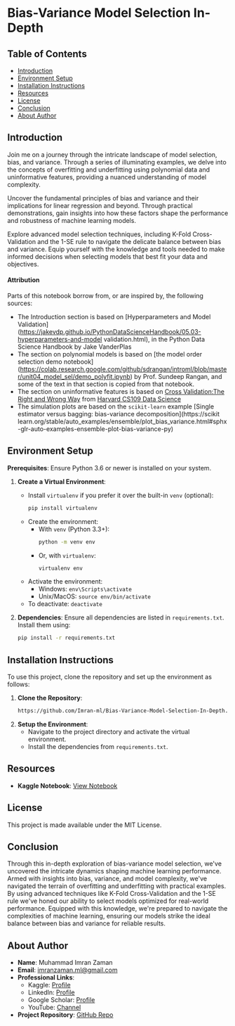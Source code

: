 # Bias-Variance Model Selection In-Depth

## Table of Contents

- [Introduction](#introduction)
- [Environment Setup](#environment-setup)
- [Installation Instructions](#installation-instructions)
- [Resources](#resources)
- [License](#license)
- [Conclusion](#conclusion)
- [About Author](#about-author)

## Introduction

Join me on a journey through the intricate landscape of model selection, bias, and variance. Through a series of illuminating examples, we delve into the concepts of overfitting and underfitting using polynomial data and uninformative features, providing a nuanced understanding of model complexity.

Uncover the fundamental principles of bias and variance and their implications for linear regression and beyond. Through practical demonstrations, gain insights into how these factors shape the performance and robustness of machine learning models.

Explore advanced model selection techniques, including K-Fold Cross-Validation and the 1-SE rule to navigate the delicate balance between bias and variance. Equip yourself with the knowledge and tools needed to make informed decisions when selecting models that best fit your data and objectives.

#### Attribution

Parts of this notebook borrow from, or are inspired by, the following
sources:

-   The Introduction section is based on [Hyperparameters and Model Validation](https://jakevdp.github.io/PythonDataScienceHandbook/05.03-hyperparameters-and-model validation.html), in the Python Data Science Handbook by Jake VanderPlas
-   The section on polynomial models is based on [the model order selection demo notebook] (https://colab.research.google.com/github/sdrangan/introml/blob/master/unit04_model_sel/demo_polyfit.ipynb) by Prof. Sundeep Rangan, and some of the text in that section is copied from that notebook.
-   The section on uninformative features is based on [Cross Validation:The Right and Wrong Way](http://nbviewer.ipython.org/urls/raw.github.com/cs109/content/master/lec_10_cross_val.ipynb) from [Harvard CS109 Data Science](https://github.com/cs109/content)
-   The simulation plots are based on the `scikit-learn` example [Single estimator versus bagging: bias-variance decomposition](https://scikit learn.org/stable/auto_examples/ensemble/plot_bias_variance.html#sphx-glr-auto-examples-ensemble-plot-bias-variance-py)

## Environment Setup

**Prerequisites**: Ensure Python 3.6 or newer is installed on your system.

1. **Create a Virtual Environment**:
    - Install `virtualenv` if you prefer it over the built-in `venv` (optional):
        ```bash
        pip install virtualenv
        ```
    - Create the environment:
        - With `venv` (Python 3.3+):
            ```bash
            python -m venv env
            ```
        - Or, with `virtualenv`:
            ```bash
            virtualenv env
            ```
    - Activate the environment:
        - Windows: `env\Scripts\activate`
        - Unix/MacOS: `source env/bin/activate`
    - To deactivate: `deactivate`

2. **Dependencies**:
    Ensure all dependencies are listed in `requirements.txt`. Install them using:
    ```bash
    pip install -r requirements.txt
    ```

## Installation Instructions

To use this project, clone the repository and set up the environment as follows:

1. **Clone the Repository**:
    ```bash
    https://github.com/Imran-ml/Bias-Variance-Model-Selection-In-Depth.git
    ```
2. **Setup the Environment**:
    - Navigate to the project directory and activate the virtual environment.
    - Install the dependencies from `requirements.txt`.


## Resources

- **Kaggle Notebook**: [View Notebook](https://www.kaggle.com/code/muhammadimran112233/bias-variance-model-selection-in-depth)

## License

This project is made available under the MIT License.

## Conclusion

Through this in-depth exploration of bias-variance model selection, we've uncovered the intricate dynamics shaping machine learning performance. Armed with insights into bias, variance, and model complexity, we've navigated the terrain of overfitting and underfitting with practical examples. By using advanced techniques like K-Fold Cross-Validation and the 1-SE rule we've honed our ability to select models optimized for real-world performance. Equipped with this knowledge, we're prepared to navigate the complexities of machine learning, ensuring our models strike the ideal balance between bias and variance for reliable results.

## About Author

- **Name**: Muhammad Imran Zaman
- **Email**: [imranzaman.ml@gmail.com](mailto:imranzaman.ml@gmail.com)
- **Professional Links**:
    - Kaggle: [Profile](https://www.kaggle.com/muhammadimran112233)
    - LinkedIn: [Profile](linkedin.com/in/muhammad-imran-zaman)
    - Google Scholar: [Profile](https://scholar.google.com/citations?user=ulVFpy8AAAAJ&hl=en)
    - YouTube: [Channel](https://www.youtube.com/@consolioo)
- **Project Repository**: [GitHub Repo](https://github.com/Imran-ml/Bias-Variance-Model-Selection-In-Depth.git)
